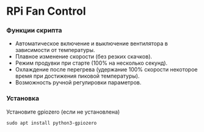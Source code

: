 # RPi Fan Control
### Функции скрипта
- Автоматическое включение и выключение вентилятора в зависимости от температуры.
- Плавное изменение скорости (без резких скачков).
- Режим продувки при старте (100% на несколько секунд).
- Охлаждение после перегрева (удержание 100% скорости некоторое время при достижения пиковой температуры).
- Возможность ручной регулировки параметров.

### Установка
Установите gpiozero (если не установлена)
```
sudo apt install python3-gpiozero
```
